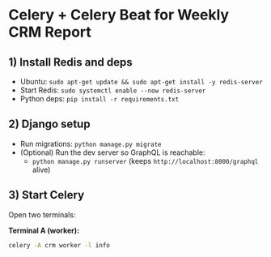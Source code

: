 # Celery + Celery Beat for Weekly CRM Report

## 1) Install Redis and deps
- Ubuntu: `sudo apt-get update && sudo apt-get install -y redis-server`
- Start Redis: `sudo systemctl enable --now redis-server`
- Python deps: `pip install -r requirements.txt`

## 2) Django setup
- Run migrations: `python manage.py migrate`
- (Optional) Run the dev server so GraphQL is reachable:
  - `python manage.py runserver` (keeps `http://localhost:8000/graphql` alive)

## 3) Start Celery
Open two terminals:

**Terminal A (worker):**
```bash
celery -A crm worker -l info
